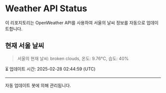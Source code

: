 
# Weather API Status

이 리포지토리는 OpenWeather API를 사용하여 서울의 날씨 정보를 자동으로 업데이트합니다.

## 현재 서울 날씨
> 서울의 현재 날씨: broken clouds, 온도: 9.76°C, 습도: 40%

⏳ 업데이트 시간: 2025-02-28 02:44:59 (UTC)

---
자동 업데이트 봇에 의해 관리됩니다.
